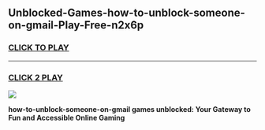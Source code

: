 
## Unblocked-Games-how-to-unblock-someone-on-gmail-Play-Free-n2x6p
<h3>
<a href="https://premium76.site?title=how-to-unblock-someone-on-gmail&ref=18A1">CLICK TO PLAY</a></h3>
<hr>

<h3>
<a href="https://premium76.site?title=how-to-unblock-someone-on-gmail&ref=18A1">CLICK 2 PLAY</a>
  
</h3>

<a href="https://premium76.site?title=how-to-unblock-someone-on-gmail&ref=18A1"><img src="https://clearcache.store/games.png"></a>


**how-to-unblock-someone-on-gmail games unblocked: Your Gateway to Fun and Accessible Online Gaming**
